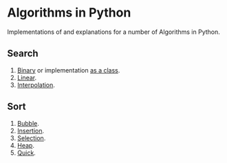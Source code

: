 # Algorithms in Python

Implementations of and explanations for a number of Algorithms in Python.

## Search

1. [Binary](search/binary.py) or implementation [as a class](https://github.com/Rwothoromo/andela_labs/blob/master/binary_search/binary_search.py).
2. [Linear](search/linear.py).
3. [Interpolation](search/interpolation.py).

## Sort

1. [Bubble](sort/bubble.py).
2. [Insertion](sort/insertion.py).
3. [Selection](sort/selection.py).
4. [Heap](sort/heap.py).
5. [Quick](sort/quick.py).
